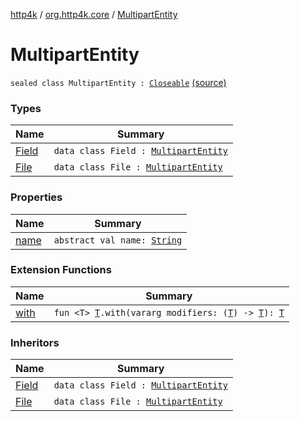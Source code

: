 [http4k](../../index.md) / [org.http4k.core](../index.md) / [MultipartEntity](./index.md)

# MultipartEntity

`sealed class MultipartEntity : `[`Closeable`](https://docs.oracle.com/javase/9/docs/api/java/io/Closeable.html) [(source)](https://github.com/http4k/http4k/blob/master/http4k-multipart/src/main/kotlin/org/http4k/core/MultipartFormBody.kt#L17)

### Types

| Name | Summary |
|---|---|
| [Field](-field/index.md) | `data class Field : `[`MultipartEntity`](./index.md) |
| [File](-file/index.md) | `data class File : `[`MultipartEntity`](./index.md) |

### Properties

| Name | Summary |
|---|---|
| [name](name.md) | `abstract val name: `[`String`](https://kotlinlang.org/api/latest/jvm/stdlib/kotlin/-string/index.html) |

### Extension Functions

| Name | Summary |
|---|---|
| [with](../with.md) | `fun <T> `[`T`](../with.md#T)`.with(vararg modifiers: (`[`T`](../with.md#T)`) -> `[`T`](../with.md#T)`): `[`T`](../with.md#T) |

### Inheritors

| Name | Summary |
|---|---|
| [Field](-field/index.md) | `data class Field : `[`MultipartEntity`](./index.md) |
| [File](-file/index.md) | `data class File : `[`MultipartEntity`](./index.md) |
